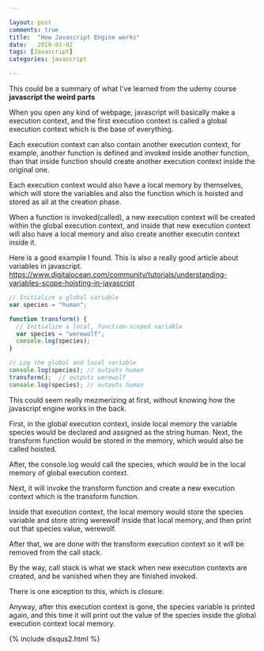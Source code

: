 ```yaml
---

layout: post
comments: true
title:  "How Javascript Engine works"
date:   2019-01-02
tags: [Javascript] 
categories: javascript 

---
```


This could be a summary of what I've learned from the udemy course
<br>
**javascript the weird parts**
<br>

When you open any kind of webpage, 
javascript will basically make a execution context,
and the first execution context is called a global execution context 
which is the base of everything.

Each execution context can also contain 
another execution context,
for example, another function is defined and invoked 
inside another function, than that inside function should create
another execution context inside the original one.

Each execution context would also have a local memory by themselves,
which will store the variables and also the function 
which is hoisted and stored as all at the creation phase.


When a function is invoked(called), 
a new execution context will be created within the global execution context,
and inside that new execution context will also have a local memory 
and also create another executin context inside it.

Here is a good example I found.
This is also a really good article about variables in javascript.
<br>
https://www.digitalocean.com/community/tutorials/understanding-variables-scope-hoisting-in-javascript

```javascript
// Initialize a global variable
var species = "human";

function transform() {
  // Initialize a local, function-scoped variable
  var species = "werewolf";
  console.log(species);
}

// Log the global and local variable
console.log(species); // outputs human
transform();  // outputs werewolf
console.log(species); // outputs human
```

This could seem really mezmerizing at first, without knowing how the javascript engine
works in the back.

First, in the global execution context, inside local memory the variable species 
would be declared and assigned as the string human.
Next, the transform function would be stored in the memory, which would also be called
hoisted.

After, the console.log would call the species, which would be in the local memory of 
global execution context.

Next, it will invoke the transform function and create a new execution context
which is the transform function.

Inside that execution context, the local memory would store the species variable
and store string werewolf inside that local memory, 
and then print out that species value, werewolf.

After that, we are done with the transform execution context
so it will be removed from the call stack.

By the way, call stack is what we stack when new execution contexts
are created, and be vanished when they are finished invoked.

There is one exception to this, which is closure.

Anyway, after this execution context is gone,
the species variable is printed again, and this time
it will print out the value of the species inside the global execution context
local memory.


{% include disqus2.html %}
